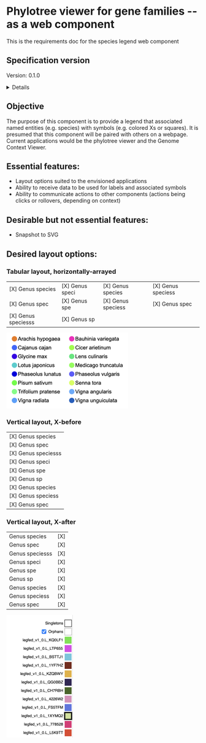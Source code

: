 # Phylotree viewer for gene families -- as a web component

This is the requirements doc for the species legend web component

## Specification version
Version: 0.1.0

<details>

The initial spec (0.1.0) was drafted 2025-04-02.

</details>

## Objective
The purpose of this component is to provide a legend that associated named entities (e.g. species) with symbols (e.g. colored Xs or squares).
It is presumed that this component will be paired with others on a webpage. Current applications would be the phylotree viewer and the Genome Context Viewer.


## Essential features:

  - Layout options suited to the envisioned applications
  - Ability to receive data to be used for labels and associated symbols
  - Ability to communicate actions to other components (actions being clicks or rollovers, depending on context)

## Desirable but not essential features:
  - Snapshot to SVG

## Desired layout options:

### Tabular layout, horizontally-arrayed

  |                      |                   |                      |                     |
  | ---------------------| ----------------- | -------------------- | ------------------- |
  | [X] Genus species    | [X] Genus speci   | [X] Genus species    | [X] Genus speciess  |
  | [X] Genus spec       | [X] Genus spe     | [X] Genus speciess   | [X] Genus spec      |
  | [X] Genus speciesss  | [X] Genus sp


<img src="legend_phylotree.png" alt="legend_phylotree.png" width="318px" >



### Vertical layout, X-before

  |                     |
  | :------------------ |
  | [X] Genus species   |
  | [X] Genus spec      |
  | [X] Genus speciesss |
  | [X] Genus speci     |
  | [X] Genus spe       |
  | [X] Genus sp        |
  | [X] Genus species   |
  | [X] Genus speciess  |
  | [X] Genus spec      |


### Vertical layout, X-after

  |                 |     |
  | :-------------- | --- |
  | Genus species   | [X] |
  | Genus spec      | [X] |
  | Genus speciesss | [X] |
  | Genus speci     | [X] |
  | Genus spe       | [X] |
  | Genus sp        | [X] |
  | Genus species   | [X] |
  | Genus speciess  | [X] |
  | Genus spec      | [X] |


<img src="legend_gcv.png" alt="legend_gcv.png" width="174px" >




